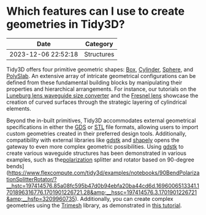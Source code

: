 # Which features can I use to create geometries in Tidy3D?

| Date       | Category    |
|------------|-------------|
| 2023-12-06 22:52:18 | Structures |


Tidy3D offers four primitive geometric shapes: [Box](https://docs.flexcompute.com/projects/tidy3d/en/latest/api/_autosummary/tidy3d.Box.html?__hstc=197414576.85a08fc595b47d0b94ebfa20ba44cd6d.1696006513341.1701896316776.1701901226721.28&amp;__hssc=197414576.3.1701901226721&amp;__hsfp=3209960735), [Cylinder](https://docs.flexcompute.com/projects/tidy3d/en/latest/api/_autosummary/tidy3d.Cylinder.html?__hstc=197414576.85a08fc595b47d0b94ebfa20ba44cd6d.1696006513341.1701896316776.1701901226721.28&amp;__hssc=197414576.3.1701901226721&amp;__hsfp=3209960735), [Sphere](https://docs.flexcompute.com/projects/tidy3d/en/latest/api/_autosummary/tidy3d.Sphere.html?__hstc=197414576.85a08fc595b47d0b94ebfa20ba44cd6d.1696006513341.1701896316776.1701901226721.28&amp;__hssc=197414576.3.1701901226721&amp;__hsfp=3209960735), and [PolySlab](https://docs.flexcompute.com/projects/tidy3d/en/latest/api/_autosummary/tidy3d.PolySlab.html?__hstc=197414576.85a08fc595b47d0b94ebfa20ba44cd6d.1696006513341.1701896316776.1701901226721.28&amp;__hssc=197414576.3.1701901226721&amp;__hsfp=3209960735). An extensive array of intricate geometrical configurations can be defined from these fundamental building blocks by manipulating their properties and hierarchical arrangements. For instance, our tutorials on the [Luneburg lens waveguide size converter](https://www.flexcompute.com/tidy3d/examples/notebooks/WaveguideSizeConverter/?__hstc=197414576.85a08fc595b47d0b94ebfa20ba44cd6d.1696006513341.1701896316776.1701901226721.28&amp;__hssc=197414576.3.1701901226721&amp;__hsfp=3209960735) and the [Fresnel lens](https://www.flexcompute.com/tidy3d/examples/notebooks/FresnelLens/?__hstc=197414576.85a08fc595b47d0b94ebfa20ba44cd6d.1696006513341.1701896316776.1701901226721.28&amp;__hssc=197414576.3.1701901226721&amp;__hsfp=3209960735) showcase the creation of curved surfaces through the strategic layering of cylindrical elements.

Beyond the in-built primitives, Tidy3D accommodates external geometrical specifications in either the [GDS](https://www.flexcompute.com/tidy3d/examples/notebooks/GDSImport/?__hstc=197414576.85a08fc595b47d0b94ebfa20ba44cd6d.1696006513341.1701896316776.1701901226721.28&amp;__hssc=197414576.3.1701901226721&amp;__hsfp=3209960735) or [STL](https://www.flexcompute.com/tidy3d/examples/notebooks/STLImport/?__hstc=197414576.85a08fc595b47d0b94ebfa20ba44cd6d.1696006513341.1701896316776.1701901226721.28&amp;__hssc=197414576.3.1701901226721&amp;__hsfp=3209960735) file formats, allowing users to import custom geometries created in their preferred design tools. Additionally, compatibility with external libraries like [gdstk](https://heitzmann.github.io/gdstk/) and [shapely](https://shapely.readthedocs.io/en/stable/index.html) opens the gateway to even more complex geometric possibilities. Using [gdstk](https://heitzmann.github.io/gdstk/) to create various waveguide structures has been demonstrated in various examples, such as the[polarization](https://www.flexcompute.com/tidy3d/examples/notebooks/90BendPolarizationSplitterRotator/?__hstc=197414576.85a08fc595b47d0b94ebfa20ba44cd6d.1696006513341.1701896316776.1701901226721.28) splitter and rotator based on 90-degree bends](https://www.flexcompute.com/tidy3d/examples/notebooks/90BendPolarizationSplitterRotator/?__hstc=197414576.85a08fc595b47d0b94ebfa20ba44cd6d.1696006513341.1701896316776.1701901226721.28&amp;__hssc=197414576.3.1701901226721&amp;__hsfp=3209960735). Additionally, you can create complex geometries using the [Trimesh](https://trimsh.org/index.html) library, as demonstrated in [this tutorial](https://www.flexcompute.com/tidy3d/examples/notebooks/CreatingGeometryUsingTrimesh/). 
